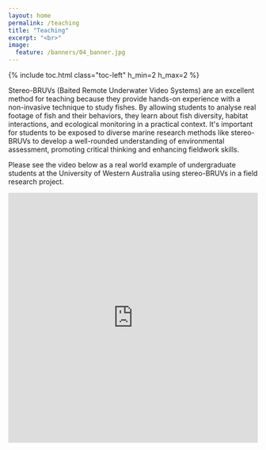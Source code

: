 ```yaml
---
layout: home
permalink: /teaching
title: "Teaching"
excerpt: "<br>"
image:
  feature: /banners/04_banner.jpg
---
```

{% include toc.html class="toc-left" h_min=2 h_max=2 %}

Stereo-BRUVs (Baited Remote Underwater Video Systems) are an excellent method for teaching because they provide hands-on experience with a non-invasive technique to study fishes. By allowing students to analyse real footage of fish and their behaviors, they learn about fish diversity, habitat interactions, and ecological monitoring in a practical context. It's important for students to be exposed to diverse marine research methods like stereo-BRUVs to develop a well-rounded understanding of environmental assessment, promoting critical thinking and enhancing fieldwork skills.

Please see the video below as a real world example of undergraduate students at the University of Western Australia using stereo-BRUVs in a field research project.
<div style="padding:100% 0 0 0;position:relative;"><iframe src="https://player.vimeo.com/video/973587182?badge=0&amp;autopause=0&amp;player_id=0&amp;app_id=58479" frameborder="0" allow="autoplay; fullscreen; picture-in-picture; clipboard-write" style="position:absolute;top:0;left:0;width:100%;height:100%;" title="UWA Field Techniques Albany Field trip - stereo-BRUV survey for King George Whiting"></iframe></div><script src="https://player.vimeo.com/api/player.js"></script>
